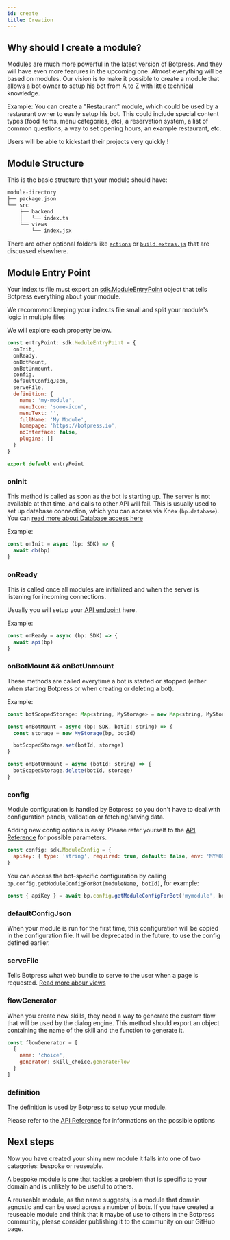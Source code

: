 ```yaml
---
id: create
title: Creation
---
```


## Why should I create a module?

Modules are much more powerful in the latest version of Botpress. And they will have even more fearures in the upcoming one. Almost everything will be based on modules. Our vision is to make it possible to create a module that allows a bot owner to setup his bot from A to Z with little technical knowledge.

Example: You can create a "Restaurant" module, which could be used by a restaurant owner to easily setup his bot. This could include special content types (food items, menu categories, etc), a reservation system, a list of common questions, a way to set opening hours, an example restaurant, etc.

Users will be able to kickstart their projects very quickly !

## Module Structure

This is the basic structure that your module should have:

```bash
module-directory
├── package.json
└── src
    ├── backend
    │   └── index.ts
    └── views
        └── index.jsx
```

There are other optional folders like [`actions`](./actions) or [`build.extras.js`](./build) that are discussed elsewhere.

## Module Entry Point

Your index.ts file must export an [sdk.ModuleEntryPoint](.) object that tells Botpress everything about your module.

We recommend keeping your index.ts file small and split your module's logic in multiple files

We will explore each property below.

```js
const entryPoint: sdk.ModuleEntryPoint = {
  onInit,
  onReady,
  onBotMount,
  onBotUnmount,
  config,
  defaultConfigJson,
  serveFile,
  definition: {
    name: 'my-module',
    menuIcon: 'some-icon',
    menuText: '',
    fullName: 'My Module',
    homepage: 'https://botpress.io',
    noInterface: false,
    plugins: []
  }
}

export default entryPoint
```

### onInit

This method is called as soon as the bot is starting up. The server is not available at that time, and calls to other API will fail. This is usually used to set up database connection, which you can access via Knex (`bp.database`). You can [read more about Database access here](./database)

Example:

```js
const onInit = async (bp: SDK) => {
  await db(bp)
}
```

### onReady

This is called once all modules are initialized and when the server is listening for incoming connections.

Usually you will setup your [API endpoint](./api-endpoint) here.

Example:

```js
const onReady = async (bp: SDK) => {
  await api(bp)
}
```

### onBotMount && onBotUnmount

These methods are called everytime a bot is started or stopped (either when starting Botpress or when creating or deleting a bot).

Example:

```js
const botScopedStorage: Map<string, MyStorage> = new Map<string, MyStorage>()

const onBotMount = async (bp: SDK, botId: string) => {
  const storage = new MyStorage(bp, botId)

  botScopedStorage.set(botId, storage)
}

const onBotUnmount = async (botId: string) => {
  botScopedStorage.delete(botId, storage)
}
```

### config

Module configuration is handled by Botpress so you don't have to deal with configuration panels, validation or fetching/saving data.

Adding new config options is easy. Please refer yourself to the [API Reference]() for possible parameters.

```js
const config: sdk.ModuleConfig = {
  apiKey: { type: 'string', required: true, default: false, env: 'MYMODULE_APIKEY' }
}
```

You can access the bot-specific configuration by calling `bp.config.getModuleConfigForBot(moduleName, botId)`, for example:

```js
const { apiKey } = await bp.config.getModuleConfigForBot('mymodule', botId)
```

### defaultConfigJson

When your module is run for the first time, this configuration will be copied in the configuration file. It will be deprecated in the future, to use the config defined earlier.

### serveFile

Tells Botpress what web bundle to serve to the user when a page is requested. [Read more abour views](./views)

### flowGenerator

When you create new skills, they need a way to generate the custom flow that will be used by the dialog engine. This method should export an object containing the name of the skill and the function to generate it.

```js
const flowGenerator = [
  {
    name: 'choice',
    generator: skill_choice.generateFlow
  }
]
```

### definition

The definition is used by Botpress to setup your module.

Please refer to the [API Reference](.) for informations on the possible options

## Next steps

Now you have created your shiny new module it falls into one of two catagories: bespoke or reuseable.

A bespoke module is one that tackles a problem that is specific to your domain and is unlikely to be useful to others.

A reuseable module, as the name suggests, is a module that domain agnostic and can be used across a number of bots. If you have created a reuseable module and think that it maybe of use to others in the Botpress community, please consider publishing it to the community on our GitHub page.

